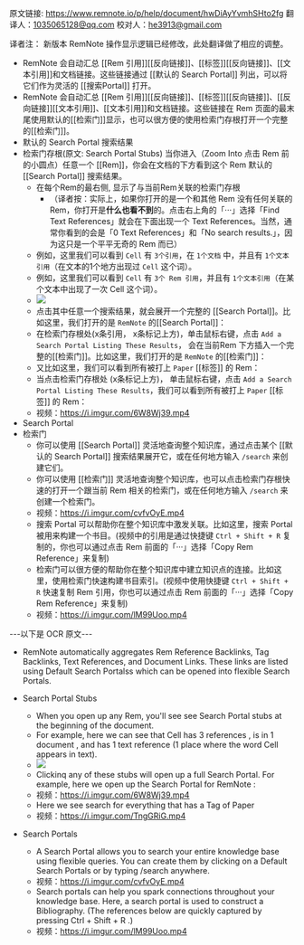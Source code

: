 原文链接: https://www.remnote.io/p/help/document/hwDiAyYvmhSHto2fg
翻译人：1035065128@qq.com
校对人：he3913@gmail.com

译者注： 新版本 RemNote 操作显示逻辑已经修改，此处翻译做了相应的调整。



- RemNote 会自动汇总 [[Rem 引用]][[反向链接]]、[[标签]][[反向链接]]、[[文本引用]]和文档链接。这些链接通过 [[默认的 Search Portal]] 列出，可以将它们作为灵活的 [[搜索Portal]] 打开。
- RemNote 会自动汇总 [[Rem 引用]][[反向链接]]、[[标签]][[反向链接]]、[[反向链接]][[文本引用]]、[[文本引用]]和文档链接。这些链接在 Rem 页面的最末尾使用默认的[[检索门]]显示，也可以很方便的使用检索门存根打开一个完整的[[检索门]]。
- 默认的 Search Portal 搜索结果
- 检索门存根(原文: Search Portal Stubs)
  当你进入（Zoom Into 点击 Rem 前的小圆点）任意一个 [[Rem]]，你会在文档的下方看到这个 Rem 默认的 [[Search Portal]] 搜索结果。
  - 在每个Rem的最右侧, 显示了与当前Rem关联的检索门存根
    - （译者按：实际上，如果你打开的是一个和其他 Rem 没有任何关联的 Rem，你打开是**什么也看不到**的。点击右上角的「···」选择「Find Text References」就会在下面出现一个 Text References。当然，通常你看到的会是「0 Text References」和「No search results.」，因为这只是一个平平无奇的 Rem 而已）
  - 例如，这里我们可以看到 `Cell` 有 `3个引用`，在 `1个文档` 中，并且有 `1个文本引用`（在文本的1个地方出现过 `Cell` 这个词）。
  - 例如，这里我们可以看到 `Cell` 有 `3个 Rem 引用`，并且有 `1个文本引用`（在某个文本中出现了一次 Cell 这个词）。
  - ![](https://remnote-user-data.s3.amazonaws.com/T4ypS4Fxe7AWYJahMByy09a6dU2MqMcGLpZSt37NRtWXwwUbmQaJV1LPgP2HRpe3LMGVFHD2Flp_AP0l9zR4OBnwMt5PYn0RGfE8QqvYCrNRftwFkMX4xtIhbEk6kWz3)
  - 点击其中任意一个搜索结果，就会展开一个完整的 [[Search Portal]]。比如这里，我们打开的是 `RemNote` 的[[Search Portal]]：
  - 在检索门存根处(x条引用， x条标记上方)，单击鼠标右键，点击 `Add a Search Portal Listing These Results`， 会在当前Rem 下方插入一个完整的[[检索门]]。比如这里，我们打开的是 `RemNote` 的[[检索门]]：
  - 又比如这里，我们可以看到所有被打上 `Paper` [[标签]] 的 Rem：
  - 当点击检索门存根处 (x条标记上方)， 单击鼠标右键，点击 `Add a Search Portal Listing These Results`，我们可以看到所有被打上 `Paper` [[标签]] 的 Rem：
  - 视频：https://i.imgur.com/6W8Wj39.mp4
- Search Portal
- 检索门
	- 你可以使用 [[Search Portal]] 灵活地查询整个知识库，通过点击某个 [[默认的 Search Portal]] 搜索结果展开它，或在任何地方输入 `/search` 来创建它们。
	- 你可以使用 [[检索门]] 灵活地查询整个知识库，也可以点击检索门存根快速的打开一个跟当前 Rem 相关的检索门，或在任何地方输入 `/search` 来创建一个检索门。
	- 视频：https://i.imgur.com/cvfvOyE.mp4
	- 搜索 Portal 可以帮助你在整个知识库中激发关联。比如这里，搜索 Portal 被用来构建一个书目。(视频中的引用是通过快捷键 `Ctrl + Shift + R` 复制的，你也可以通过点击 Rem 前面的「···」选择「Copy Rem Reference」来复制)
	- 检索门可以很方便的帮助你在整个知识库中建立知识点的连接。比如这里，使用检索门快速构建书目索引。(视频中使用快捷键 `Ctrl + Shift + R` 快速复制 Rem 引用，你也可以通过点击 Rem 前面的「···」选择「Copy Rem Reference」来复制)
	- 视频：https://i.imgur.com/lM99Uoo.mp4

---以下是 OCR 原文---
- RemNote automatically aggregates Rem Reference Backlinks, Tag Backlinks, Text References, and Document Links. These links are listed using Default Search Portalss which can be opened into flexible Search Portals.
- Search Portal Stubs
	- When you open up any Rem, you'll see see Search Portal stubs at the beginning of the document.
	- For example, here we can see that Cell has 3 references , is in 1 document , and has 1 text reference (1 place where the word Cell appears in text).
	- ![](https://remnote-user-data.s3.amazonaws.com/T4ypS4Fxe7AWYJahMByy09a6dU2MqMcGLpZSt37NRtWXwwUbmQaJV1LPgP2HRpe3LMGVFHD2Flp_AP0l9zR4OBnwMt5PYn0RGfE8QqvYCrNRftwFkMX4xtIhbEk6kWz3)
	- Clickinq any of these stubs will open up a full Search Portal. For example, here we open up the Search Portal for RemNote :
	- 视频：https://i.imgur.com/6W8Wj39.mp4
	- Here we see search for everything that has a Tag of Paper
	- 视频：https://i.imgur.com/TngGRiG.mp4

- Search Portals
	- A Search Portal allows you to search your entire knowledge base using flexible queries. You can create them by clicking on a Default Search Portals or by typing /search anywhere.
	- 视频：https://i.imgur.com/cvfvOyE.mp4
	- Search portals can help you spark connections throughout your knowledge base. Here, a search portal is used to construct a Bibliography. (The references below are quickly captured by pressing Ctrl + Shift + R .)
	- 视频：https://i.imgur.com/lM99Uoo.mp4

